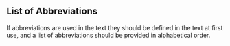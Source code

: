 ## List of Abbreviations

If abbreviations are used in the text they should be defined in the text at first use, and a list of abbreviations should be provided in alphabetical order.